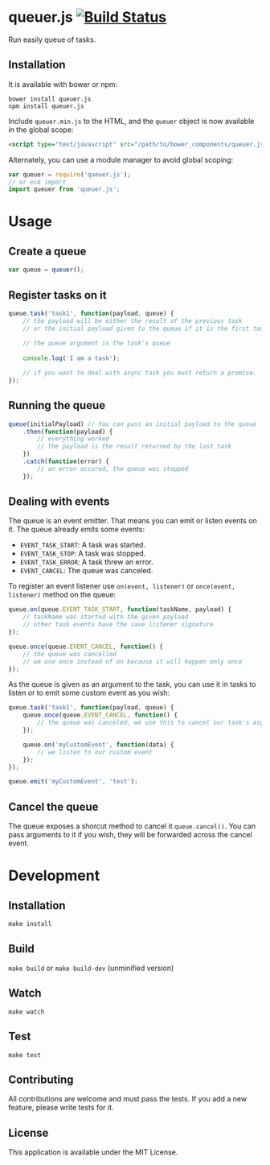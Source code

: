 # queuer.js [![Build Status](https://travis-ci.org/RobinBressan/queuer.js.svg?branch=master)](https://travis-ci.org/RobinBressan/queuer.js)

Run easily queue of tasks.

## Installation

It is available with bower or npm:

```
bower install queuer.js
npm install queuer.js
```

Include `queuer.min.js` to the HTML, and the `queuer` object is now available in the global scope:

```html
<script type="text/javascript" src="/path/to/bower_components/queuer.js/dist/queuer.min.js"></script>
```

Alternately, you can use a module manager to avoid global scoping:

```js
var queuer = require('queuer.js');
// or es6 import
import queuer from 'queuer.js';
```

# Usage

## Create a queue

```js
var queue = queuer();
```

## Register tasks on it

```js
queue.task('task1', function(payload, queue) {
    // the payload will be either the result of the previous task
    // or the initial payload given to the queue if it is the first task
     
    // the queue argument is the task's queue
    
    console.log('I am a task');

    // if you want to deal with async task you must return a promise.
});

```

## Running the queue

```js
queue(initialPayload) // You can pass an initial payload to the queue
    .then(function(payload) {
        // everything worked
        // the payload is the result returned by the last task
    })
    .catch(function(error) {
        // an error occured, the queue was stopped
    });
```

## Dealing with events

The queue is an event emitter. That means you can emit or listen events on it. The queue already emits some events:

* `EVENT_TASK_START`: A task was started.
* `EVENT_TASK_STOP`: A task was stopped.
* `EVENT_TASK_ERROR`: A task threw an error. 
* `EVENT_CANCEL`: The queue was canceled.

To register an event listener use `on(event, listener)` or `once(event, listener)` method on the queue:

```js
queue.on(queue.EVENT_TASK_START, function(taskName, payload) {
    // taskName was started with the given payload
    // other task events have the save listener signature
});

queue.once(queue.EVENT_CANCEL, function() {
    // the queue was cancelled
    // we use once instead of on because it will happen only once
});
```

As the queue is given as an argument to the task, you can use it in tasks to listen or to emit some custom event as you wish:

```js
queue.task('task1', function(payload, queue) {
    queue.once(queue.EVENT_CANCEL, function() {
        // the queue was canceled, we use this to cancel our task's asynchronous operations
    });

    queue.on('myCustomEvent', function(data) {
        // we listen to our custom event
    });
});

queue.emit('myCustomEvent', 'test');
```

## Cancel the queue

The queue exposes a shorcut method to cancel it `queue.cancel()`. You can pass arguments to it if you wish, they will be forwarded across the cancel event.

# Development

## Installation

`make install`

## Build

`make build` or `make build-dev` (unminified version)

## Watch

`make watch`

## Test

`make test`

## Contributing

All contributions are welcome and must pass the tests. If you add a new feature, please write tests for it.

## License

This application is available under the MIT License.

